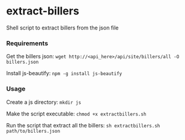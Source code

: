 # extract-billers
Shell script to extract billers from the json file

### Requirements
Get the billers json: `wget http://<api_here>/api/site/billers/all -O billers.json`

Install js-beautify: `npm -g install js-beautify`

### Usage

Create a js directory: `mkdir js`

Make the script executable: `chmod +x extractbillers.sh`

Run the script that extract all the billers: `sh extractbillers.sh path/to/billers.json`
